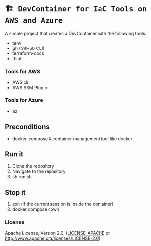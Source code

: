 # `🏗️ DevContainer for IaC Tools on AWS and Azure`

A simple project that creates a DevContainer with the following tools: 

- tenv
- gh (GitHub CLI)
- terraform-docs
- tflint

### Tools for AWS
- AWS cli
- AWS SSM Plugin

### Tools for Azure
- az

## Preconditions
- docker-compose & container management tool like docker


## Run it

1. Clone the repository
2. Navigate to the repository
3. sh run.sh 

## Stop it
1. exit (if the current session is inside the container)
2. docker compose down

### License

Apache License, Version 2.0, ([LICENSE-APACHE](LICENSE-APACHE) or <http://www.apache.org/licenses/LICENSE-2.0>)
